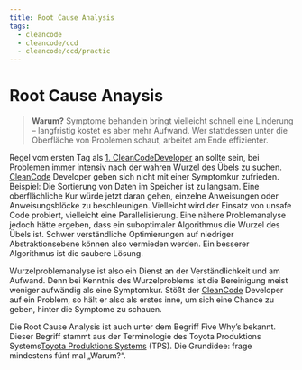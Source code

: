 ```yaml
---
title: Root Cause Analysis
tags:
  - cleancode
  - cleancode/ccd
  - cleancode/ccd/practic
---
```

# Root Cause Anaysis

>**Warum?**
>Symptome behandeln bringt vielleicht schnell eine Linderung – langfristig kostet es aber mehr Aufwand. Wer stattdessen unter die Oberfläche von Problemen schaut, arbeitet am Ende effizienter.

Regel vom ersten Tag als [1. CleanCodeDeveloper](/docs/main/CleanCode/CleanCodeDeveloper/CleanCodeDeveloper) an sollte sein, bei Problemen immer intensiv nach der wahren Wurzel des Übels zu suchen. [CleanCode](docs/main/CleanCode/CleanCode.md) Developer geben sich nicht mit einer Symptomkur zufrieden. Beispiel: Die Sortierung von Daten im Speicher ist zu langsam. Eine oberflächliche Kur würde jetzt daran gehen, einzelne Anweisungen oder Anweisungsblöcke zu beschleunigen. Vielleicht wird der Einsatz von unsafe Code probiert, vielleicht eine Parallelisierung. Eine nähere Problemanalyse jedoch hätte ergeben, dass ein suboptimaler Algorithmus die Wurzel des Übels ist. Schwer verständliche Optimierungen auf niedriger Abstraktionsebene können also vermieden werden. Ein besserer Algorithmus ist die saubere Lösung.

Wurzelproblemanalyse ist also ein Dienst an der Verständlichkeit und am Aufwand. Denn bei Kenntnis des Wurzelproblems ist die Bereinigung meist weniger aufwändig als eine Symptomkur. Stößt der [CleanCode](/docs/main/CleanCode/CleanCode) Developer auf ein Problem, so hält er also als erstes inne, um sich eine Chance zu geben, hinter die Symptome zu schauen.

Die Root Cause Analysis ist auch unter dem Begriff Five Why’s bekannt. Dieser Begriff stammt aus der Terminologie des Toyota Produktions Systems[Toyota Produktions Systems](Toyota%20Produktions%20Systems) (TPS). Die Grundidee: frage mindestens fünf mal „Warum?“.
